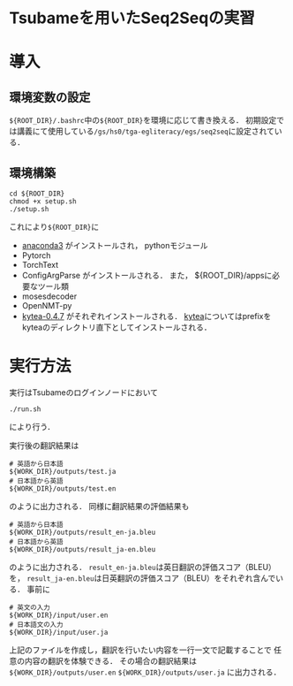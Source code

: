 # Tsubameを用いたSeq2Seqの実習

# 導入

## 環境変数の設定
`${ROOT_DIR}/.bashrc`中の`${ROOT_DIR}`を環境に応じて書き換える．
初期設定では講義にて使用している`/gs/hs0/tga-egliteracy/egs/seq2seq`に設定されている．

## 環境構築
```
cd ${ROOT_DIR}
chmod +x setup.sh
./setup.sh
```
これにより`${ROOT_DIR}`に
- [anaconda3](https://www.anaconda.com/distribution/)
がインストールされ，
pythonモジュール
- Pytorch
- TorchText
- ConfigArgParse
がインストールされる．
また，
${ROOT_DIR}/appsに必要なツール類
- mosesdecoder
- OpenNMT-py
- [kytea-0.4.7](http://www.phontron.com/kytea/download/kytea-0.4.7.tar.gz)
がそれぞれインストールされる．
[kytea](http://www.phontron.com/kytea/download/kytea-0.4.7.tar.gz)についてはprefixをkyteaのディレクトリ直下としてインストールされる．

# 実行方法

実行はTsubameのログインノードにおいて
```
./run.sh
```
により行う．

実行後の翻訳結果は
```
# 英語から日本語
${WORK_DIR}/outputs/test.ja
# 日本語から英語
${WORK_DIR}/outputs/test.en
```
のように出力される．
同様に翻訳結果の評価結果も
```
# 英語から日本語
${WORK_DIR}/outputs/result_en-ja.bleu
# 日本語から英語
${WORK_DIR}/outputs/result_ja-en.bleu
```
のように出力される．
`result_en-ja.bleu`は英日翻訳の評価スコア（BLEU）を，
`result_ja-en.bleu`は日英翻訳の評価スコア（BLEU）をそれぞれ含んでいる．
事前に
```
# 英文の入力
${WORK_DIR}/input/user.en
# 日本語文の入力
${WORK_DIR}/input/user.ja
```
上記のファイルを作成し，翻訳を行いたい内容を一行一文で記載することで
任意の内容の翻訳を体験できる．
その場合の翻訳結果は
`${WORK_DIR}/outputs/user.en`
`${WORK_DIR}/outputs/user.ja`
に出力される．
